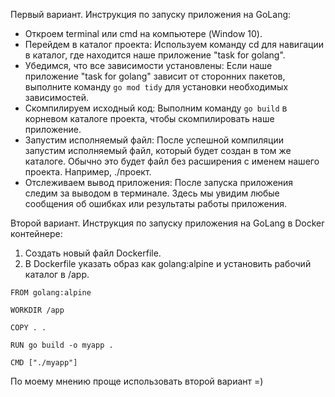 Первый вариант. Инструкция по запуску приложения на GoLang:

- Откроем terminal или cmd на компьютере (Window 10).
- Перейдем в каталог проекта: Используем команду cd для навигации в каталог, где находится наше приложение "task for golang". 
- Убедимся, что все зависимости установлены: Если наше приложение "task for golang" зависит от сторонних пакетов, выполните команду `go mod tidy` для установки необходимых зависимостей.
- Скомпилируем исходный код: Выполним команду `go build` в корневом каталоге проекта, чтобы скомпилировать наше приложение.
- Запустим исполняемый файл: После успешной компиляции запустим исполняемый файл, который будет создан в том же каталоге. Обычно это будет файл без расширения с именем нашего проекта. Например, ./проект.
- Отслеживаем вывод приложения: После запуска приложения следим за выводом в терминале. Здесь мы увидим любые сообщения об ошибках или результаты работы приложения.

Второй вариант. Инструкция по запуску приложения на GoLang в Docker контейнере:

1. Создать новый файл Dockerfile.
2. В Dockerfile указать образ как golang:alpine и установить рабочий каталог в /app.

```
FROM golang:alpine

WORKDIR /app

COPY . .

RUN go build -o myapp .

CMD ["./myapp"]
```


По моему мнению проще использовать второй вариант =)